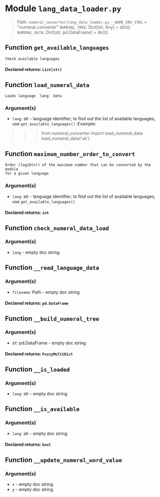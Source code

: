 # Module `lang_data_loader.py`
> Path: `numeral_converter/lang_data_loader.py`
`__NAME_ENV_STDL` = "numeral_converter"
`NUMERAL_TREE`: Dict[str, Any] = dict()
`NUMERAL_DATA`: Dict[str, pd.DataFrame] = dict()
## Function  `get_available_languages`
```text
Check available languages
```
        
#### Declared returns: `List[str]`
## Function  `load_numeral_data`
```text
Loads language `lang` data
```
        
### Argument(s)
+ `lang`: str - language identifier;
to find out the list of available languages, use `get_available_languages()`
:Example:
>>> from numeral_converter import load_numeral_data
>>> load_numeral_data('uk')
## Function  `maximum_number_order_to_convert`
```text
Order (log10(n)) of the maximum number that can be converted by the module
for a given language
```
        
### Argument(s)
+ `lang`: str - language identifier;
to find out the list of available languages, use `get_available_languages()`
#### Declared returns: `int`
## Function  `check_numeral_data_load`
### Argument(s)
+ `lang` - empty doc string
## Function  `__read_language_data`
### Argument(s)
+ `filename`: Path - empty doc string
#### Declared returns: `pd.DataFrame`
## Function  `__build_numeral_tree`
### Argument(s)
+ `df`: pd.DataFrame - empty doc string
#### Declared returns: `FuzzyMultiDict`
## Function  `__is_loaded`
### Argument(s)
+ `lang`: str - empty doc string
## Function  `__is_available`
### Argument(s)
+ `lang`: str - empty doc string
#### Declared returns: `bool`
## Function  `__update_numeral_word_value`
### Argument(s)
+ `x` - empty doc string
+ `y` - empty doc string